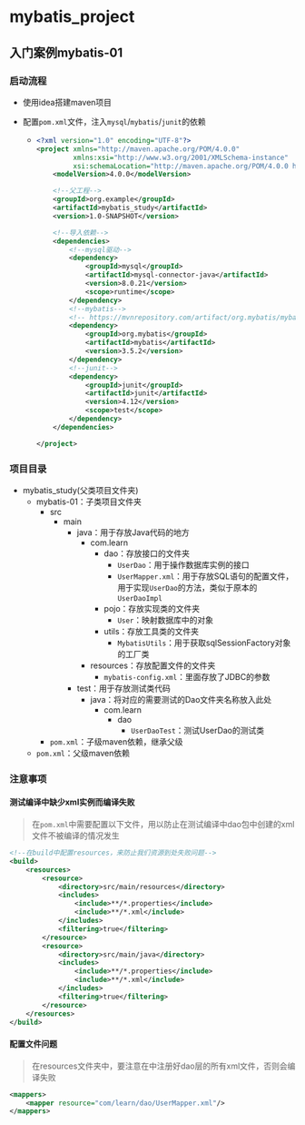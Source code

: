 # mybatis_project



## 入门案例mybatis-01

### 启动流程

- 使用idea搭建maven项目

- 配置`pom.xml`文件，注入`mysql`/`mybatis`/`junit`的依赖

  - ```xml
    <?xml version="1.0" encoding="UTF-8"?>
    <project xmlns="http://maven.apache.org/POM/4.0.0"
             xmlns:xsi="http://www.w3.org/2001/XMLSchema-instance"
             xsi:schemaLocation="http://maven.apache.org/POM/4.0.0 http://maven.apache.org/xsd/maven-4.0.0.xsd">
        <modelVersion>4.0.0</modelVersion>
    
        <!--父工程-->
        <groupId>org.example</groupId>
        <artifactId>mybatis_study</artifactId>
        <version>1.0-SNAPSHOT</version>
    
        <!--导入依赖-->
        <dependencies>
            <!--mysql驱动-->
            <dependency>
                <groupId>mysql</groupId>
                <artifactId>mysql-connector-java</artifactId>
                <version>8.0.21</version>
                <scope>runtime</scope>
            </dependency>
            <!--mybatis-->
            <!-- https://mvnrepository.com/artifact/org.mybatis/mybatis -->
            <dependency>
                <groupId>org.mybatis</groupId>
                <artifactId>mybatis</artifactId>
                <version>3.5.2</version>
            </dependency>
            <!--junit-->
            <dependency>
                <groupId>junit</groupId>
                <artifactId>junit</artifactId>
                <version>4.12</version>
                <scope>test</scope>
            </dependency>
        </dependencies>
    
    </project>
    ```

  

### 项目目录

- mybatis_study(父类项目文件夹)
  - mybatis-01：子类项目文件夹
    - src
      - main
        - java：用于存放Java代码的地方
          - com.learn
            - dao：存放接口的文件夹
              - `UserDao`：用于操作数据库实例的接口
              - `UserMapper.xml`：用于存放SQL语句的配置文件，用于实现`UserDao`的方法，类似于原本的`UserDaoImpl`
            - pojo：存放实现类的文件夹
              - `User`：映射数据库中的对象
            - utils：存放工具类的文件夹
              - `MybatisUtils`：用于获取sqlSessionFactory对象的工厂类
          - resources：存放配置文件的文件夹
            - `mybatis-config.xml`：里面存放了JDBC的参数
        - test：用于存放测试类代码
          - java：将对应的需要测试的Dao文件夹名称放入此处
            - com.learn
              - dao
                - `UserDaoTest`：测试UserDao的测试类
    - `pom.xml`：子级maven依赖，继承父级
  - `pom.xml`：父级maven依赖



### 注意事项

#### 测试编译中缺少xml实例而编译失败

> 在`pom.xml`中需要配置以下文件，用以防止在测试编译中dao包中创建的xml文件不被编译的情况发生

```xml
<!--在build中配置resources，来防止我们资源到处失败问题-->
<build>
    <resources>
        <resource>
            <directory>src/main/resources</directory>
            <includes>
                <include>**/*.properties</include>
                <include>**/*.xml</include>
            </includes>
            <filtering>true</filtering>
        </resource>
        <resource>
            <directory>src/main/java</directory>
            <includes>
                <include>**/*.properties</include>
                <include>**/*.xml</include>
            </includes>
            <filtering>true</filtering>
        </resource>
    </resources>
</build>
```



#### 配置文件问题

> 在resources文件夹中，要注意在<mappers></mappers>中注册好dao层的所有xml文件，否则会编译失败

```xml
<mappers>
    <mapper resource="com/learn/dao/UserMapper.xml"/>
</mappers>
```

